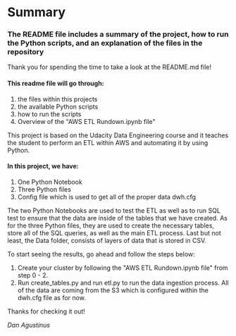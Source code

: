 # Summary
### The README file includes a summary of the project, how to run the Python scripts, and an explanation of the files in the repository

Thank you for spending the time to take a look at the README.md file!

#### This readme file will go through:
1. the files within this projects
2. the available Python scripts
3. how to run the scripts
4. Overview of the "AWS ETL Rundown.ipynb file"
    
This project is based on the Udacity Data Engineering course and it teaches the student to perform an ETL within AWS and automating it by using Python.

#### In this project, we have:
1. One Python Notebook 
2. Three Python files
3. Config file which is used to get all of the proper data dwh.cfg
    
The two Python Notebooks are used to test the ETL as well as to run SQL test to ensure that the data are inside of the tables that we have created. As for the three Python files, they are used to create the necessary tables, store all of the SQL queries, as well as the main ETL process. Last but not least, the Data folder, consists of layers of data that is stored in CSV.

To start seeing the results, go ahead and follow the steps below:
1. Create your cluster by following the "AWS ETL Rundown.ipynb file" from step 0 - 2.
2. Run create_tables.py and run etl.py to run the data ingestion process. All of the data are coming from the S3 which is configured within the dwh.cfg file as for now.
    

Thanks for checking it out!

*Dan Agustinus*
